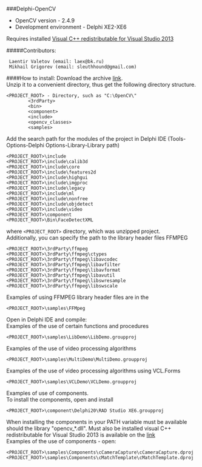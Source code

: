 ###Delphi-OpenCV
* OpenCV version - 2.4.9<br>
* Development environment - Delphi XE2-XE6<br>

Requires installed [Visual C++ redistributable for Visual Studio 2013][2]<br>

#####Contributors:
```
 Laentir Valetov (email: laex@bk.ru)
 Mikhail Grigorev (email: sleuthhound@gmail.com)
```
####How to install:
Download the archive [link][1].<br>
Unzip it to a convenient directory, thus get the following directory structure.<br>
```
<PROJECT_ROOT> - Directory, such as "C:\OpenCV\"
		<3rdParty>
		<bin>
		<component>
		<include>
		<opencv_classes>
		<samples>
```
Add the search path for the modules of the project in Delphi IDE (Tools-Options-Delphi Options-Library-Library path)
```
<PROJECT_ROOT>\include
<PROJECT_ROOT>\include\calib3d
<PROJECT_ROOT>\include\core
<PROJECT_ROOT>\include\features2d
<PROJECT_ROOT>\include\highgui
<PROJECT_ROOT>\include\imgproc
<PROJECT_ROOT>\include\legacy
<PROJECT_ROOT>\include\ml
<PROJECT_ROOT>\include\nonfree
<PROJECT_ROOT>\include\objdetect
<PROJECT_ROOT>\include\video
<PROJECT_ROOT>\component
<PROJECT_ROOT>\Bin\FaceDetectXML
```
where ```<PROJECT_ROOT>``` directory, which was unzipped project.<br>
Additionally, you can specify the path to the library header files FFMPEG
```
<PROJECT_ROOT>\3rdParty\ffmpeg
<PROJECT_ROOT>\3rdParty\ffmpeg\ctypes
<PROJECT_ROOT>\3rdParty\ffmpeg\libavcodec
<PROJECT_ROOT>\3rdParty\ffmpeg\libavfilter
<PROJECT_ROOT>\3rdParty\ffmpeg\libavformat
<PROJECT_ROOT>\3rdParty\ffmpeg\libavutil
<PROJECT_ROOT>\3rdParty\ffmpeg\libswresample
<PROJECT_ROOT>\3rdParty\ffmpeg\libswscale
```
Examples of using FFMPEG library header files are in the
```
<PROJECT_ROOT>\samples\FFMpeg
```
Open in Delphi IDE and compile:<br>
Examples of the use of certain functions and procedures 
```
<PROJECT_ROOT>\samples\LibDemo\LibDemo.groupproj
```
Examples of the use of video processing algorithms
```
<PROJECT_ROOT>\samples\MultiDemo\MultiDemo.groupproj
```
Examples of the use of video processing algorithms using VCL.Forms
```
<PROJECT_ROOT>\samples\VCLDemo\VCLDemo.groupproj
```
Examples of use of components.<br>
To install the components, open and install
```
<PROJECT_ROOT>\component\Delphi20\RAD Studio XE6.groupproj
```
When installing the components in your PATH variable must be available should the library "opencv_*.dll". 
Must also be installed visual C++ redistributable for Visual Studio 2013 is available on the [link][2]<br>
Examples of the use of components - open:
```
<PROJECT_ROOT>\samples\Components\cCameraCapture\cCameraCapture.dproj
<PROJECT_ROOT>\samples\Components\cMatchTemplate\cMatchTemplate.dproj

```
[1]: https://github.com/Laex/Delphi-OpenCV/archive/master.zip
[2]: http://www.microsoft.com/ru-ru/download/details.aspx?id=40784
